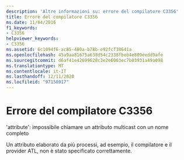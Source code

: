 ```yaml
---
description: 'Altre informazioni su: errore del compilatore C3356'
title: Errore del compilatore C3356
ms.date: 11/04/2016
f1_keywords:
- C3356
helpviewer_keywords:
- C3356
ms.assetid: 6c1094f6-ac85-480a-b78b-e92fcf38641a
ms.openlocfilehash: 45a9aa81675a638d54c2338fbeb4e809eedd9afe
ms.sourcegitcommit: d6af41e42699628c3e2e6063ec7b03931a49a098
ms.translationtype: MT
ms.contentlocale: it-IT
ms.lasthandoff: 12/11/2020
ms.locfileid: "97150917"
---
```

# <a name="compiler-error-c3356"></a>Errore del compilatore C3356

'attribute': impossibile chiamare un attributo multicast con un nome completo

Un attributo elaborato da più processi, ad esempio, il compilatore e il provider ATL, non è stato specificato correttamente.
